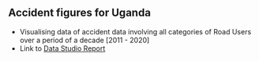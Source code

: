 ## Accident figures for Uganda

- Visualising data of accident data involving all categories of Road Users over a period of a decade [2011 - 2020]
- Link to [Data Studio Report](https://datastudio.google.com/u/0/reporting/39388bd9-b37c-482c-bbf2-293459ad4b67/page/ivJ4C/edit)
